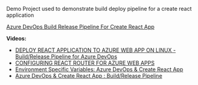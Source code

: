 Demo Project used to demonstrate build deploy pipeline for a create react application

[Azure DevOps Build Release Pipeline For Create React App](https://www.rahulpnath.com/blog/create_react_app_devops/)

**Videos:**

- [DEPLOY REACT APPLICATION TO AZURE WEB APP ON LINUX - Build/Release Pipeline for Azure DevOps](https://www.youtube.com/watch?v=HLhlKIIfaZs)     
- [CONFIGURING REACT ROUTER FOR AZURE WEB APPS](https://www.youtube.com/watch?v=bZzjfTXODUk)    
- [Environment Specific Variables: Azure DevOps & Create React App](https://www.youtube.com/watch?v=eGcosoC43vI)    
- [Azure DevOps & Create React App : Build/Release Pipeline](https://www.youtube.com/watch?v=QbmLxfRCt38)    
